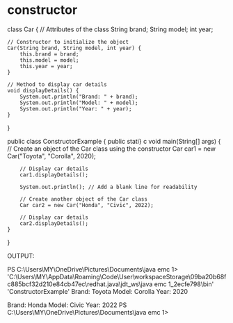 # constructor
class Car {
    // Attributes of the class
    String brand;
    String model;
    int year;

    // Constructor to initialize the object
    Car(String brand, String model, int year) {
        this.brand = brand;
        this.model = model;
        this.year = year;
    }

    // Method to display car details
    void displayDetails() {
        System.out.println("Brand: " + brand);
        System.out.println("Model: " + model);
        System.out.println("Year: " + year);
    }
}

public class ConstructorExample {
    public stati}
c void main(String[] args) {
        // Create an object of the Car class using the constructor
        Car car1 = new Car("Toyota", "Corolla", 2020);

        // Display car details
        car1.displayDetails();

        System.out.println(); // Add a blank line for readability

        // Create another object of the Car class
        Car car2 = new Car("Honda", "Civic", 2022);

        // Display car details
        car2.displayDetails();
    }
}


OUTPUT:


PS C:\Users\MY\OneDrive\Pictures\Documents\java emc 1> 'C:\Users\MY\AppData\Roaming\Code\User\workspaceStorage\09ba20b68fc885bcf32d210e84cb47ec\redhat.java\jdt_ws\java emc 1_2ecfe798\bin' 'ConstructorExample' 
Brand: Toyota
Model: Corolla
Year: 2020

Brand: Honda
Model: Civic
Year: 2022
PS C:\Users\MY\OneDrive\Pictures\Documents\java emc 1> 

